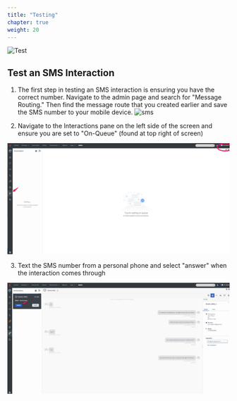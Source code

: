 ```yaml
---
title: "Testing"
chapter: true
weight: 20
---
```

![Test](/images/SMSsetup2-768x300.jpg)
## Test an SMS Interaction

1. The first step in testing an SMS interaction is ensuring you have the correct number. Navigate to the admin page and search for "Message Routing." Then find the message route that you created earlier and save the SMS number to your mobile device.
  ![sms](/images/messageRouteNumber.jpg)

2. Navigate to the Interactions pane on the left side of the screen and ensure you are set to "On-Queue" (found at top right of screen)

![interactionpane](/images/interactionpane.jpg)

3. Text the SMS number from a personal phone and select "answer" when the interaction comes through

![incomingsms](/images/incomingsms.jpg)
